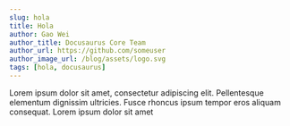 ```yaml
---
slug: hola
title: Hola
author: Gao Wei
author_title: Docusaurus Core Team
author_url: https://github.com/someuser
author_image_url: /blog/assets/logo.svg
tags: [hola, docusaurus]
---
```


Lorem ipsum dolor sit amet, consectetur adipiscing elit. Pellentesque elementum dignissim ultricies. Fusce rhoncus ipsum tempor eros aliquam consequat. Lorem ipsum dolor sit amet
